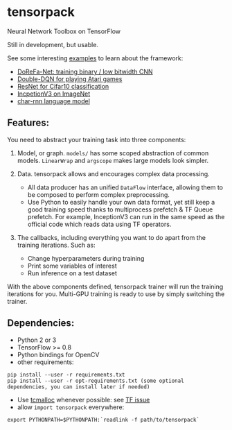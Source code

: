 # tensorpack
Neural Network Toolbox on TensorFlow

Still in development, but usable.

See some interesting [examples](examples) to learn about the framework:

+ [DoReFa-Net: training binary / low bitwidth CNN](examples/DoReFa-Net)
+ [Double-DQN for playing Atari games](examples/Atari2600)
+ [ResNet for Cifar10 classification](examples/ResNet)
+ [IncpetionV3 on ImageNet](examples/Inception/inceptionv3.py)
+ [char-rnn language model](examples/char-rnn)

## Features:

You need to abstract your training task into three components:

1. Model, or graph. `models/` has some scoped abstraction of common models.
	`LinearWrap` and `argscope` makes large models look simpler.

2. Data. tensorpack allows and encourages complex data processing.

	+ All data producer has an unified `DataFlow` interface, allowing them to be composed to perform complex preprocessing.
	+ Use Python to easily handle your own data format, yet still keep a good training speed thanks to multiprocess prefetch & TF Queue prefetch.
	For example, InceptionV3 can run in the same speed as the official code which reads data using TF operators.

3. The callbacks, including everything you want to do apart from the training iterations. Such as:
	+ Change hyperparameters during training
	+ Print some variables of interest
	+ Run inference on a test dataset

With the above components defined, tensorpack trainer will run the training iterations for you.
Multi-GPU training is ready to use by simply switching the trainer.

## Dependencies:

+ Python 2 or 3
+ TensorFlow >= 0.8
+ Python bindings for OpenCV
+ other requirements:
```
pip install --user -r requirements.txt
pip install --user -r opt-requirements.txt (some optional dependencies, you can install later if needed)
```
+ Use [tcmalloc](http://goog-perftools.sourceforge.net/doc/tcmalloc.html) whenever possible: see [TF issue](https://github.com/tensorflow/tensorflow/issues/2942)
+ allow `import tensorpack` everywhere:
```
export PYTHONPATH=$PYTHONPATH:`readlink -f path/to/tensorpack`
```
